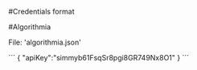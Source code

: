 #Credentials format

#Algorithmia

File: 'algorithmia.json'

´´´
{
	"apiKey":"simmyb61FsqSr8pgi8GR749Nx8O1"
}
´´´